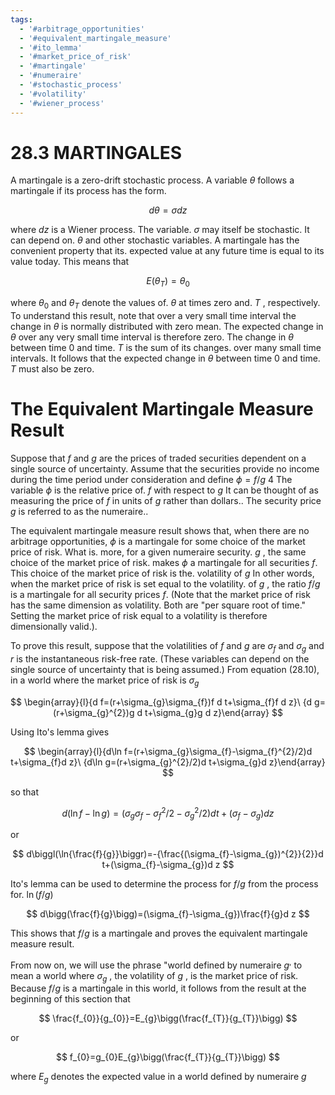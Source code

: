 ```yaml
---
tags:
  - '#arbitrage_opportunities'
  - '#equivalent_martingale_measure'
  - '#ito_lemma'
  - '#market_price_of_risk'
  - '#martingale'
  - '#numeraire'
  - '#stochastic_process'
  - '#volatility'
  - '#wiener_process'
---
```

# 28.3 MARTINGALES  

A martingale is a zero-drift stochastic process. A variable $\theta$ follows a martingale if its process has the form.  

$$
d\theta=\sigma d z
$$  

where $d z$ is a Wiener process. The variable. $\sigma$ may itself be stochastic. It can depend on. $\theta$ and other stochastic variables. A martingale has the convenient property that its. expected value at any future time is equal to its value today. This means that  

$$
E(\theta_{T})=\theta_{0}
$$  

where $\theta_{0}$ and $\theta_{T}$ denote the values of. $\theta$ at times zero and. $T$ , respectively. To understand this result, note that over a very small time interval the change in $\theta$ is normally distributed with zero mean. The expected change in $\theta$ over any very small time interval is therefore zero. The change in $\theta$ between time 0 and time. $T$ is the sum of its changes. over many small time intervals. It follows that the expected change in $\theta$ between time 0 and time. $T$ must also be zero.  

# The Equivalent Martingale Measure Result  

Suppose that $f$ and $g$ are the prices of traded securities dependent on a single source of uncertainty. Assume that the securities provide no income during the time period under consideration and define $\phi=f/g$ 4 The variable $\phi$ is the relative price of. $f$ with respect to $g$ It can be thought of as measuring the price of $f$ in units of $g$ rather than dollars.. The security price $g$ is referred to as the numeraire..  

The equivalent martingale measure result shows that, when there are no arbitrage opportunities, $\phi$ is a martingale for some choice of the market price of risk. What is. more, for a given numeraire security. $g$ , the same choice of the market price of risk. makes $\phi$ a martingale for all securities $f.$ This choice of the market price of risk is the. volatility of $g$ In other words, when the market price of risk is set equal to the volatility. of $g$ , the ratio $f/g$ is a martingale for all security prices $f.$ (Note that the market price of risk has the same dimension as volatility. Both are "per square root of time." Setting the market price of risk equal to a volatility is therefore dimensionally valid.).  

To prove this result, suppose that the volatilities of $f$ and $g$ are $\sigma_{f}$ and $\sigma_{g}$ and $r$ is the instantaneous risk-free rate. (These variables can depend on the single source of uncertainty that is being assumed.) From equation (28.10), in a world where the market price of risk is $\sigma_{g}$  

$$
\begin{array}{l}{d f=(r+\sigma_{g}\sigma_{f})f d t+\sigma_{f}f d z}\ {d g=(r+\sigma_{g}^{2})g d t+\sigma_{g}g d z}\end{array}
$$  

Using Ito's lemma gives  

$$
\begin{array}{l}{d\ln f=(r+\sigma_{g}\sigma_{f}-\sigma_{f}^{2}/2)d t+\sigma_{f}d z}\ {d\ln g=(r+\sigma_{g}^{2}/2)d t+\sigma_{g}d z}\end{array}
$$  

so that  

$$
d(\ln f-\ln g)=(\sigma_{g}\sigma_{f}-\sigma_{f}^{2}/2-\sigma_{g}^{2}/2)d t+(\sigma_{f}-\sigma_{g})d z
$$  

or  

$$
d\biggl(\ln{\frac{f}{g}}\biggr)=-{\frac{(\sigma_{f}-\sigma_{g})^{2}}{2}}d t+(\sigma_{f}-\sigma_{g})d z
$$  

Ito's lemma can be used to determine the process for $f/g$ from the process for. $\ln(f/g)$  

$$
d\bigg(\frac{f}{g}\bigg)=(\sigma_{f}-\sigma_{g})\frac{f}{g}d z
$$  

This shows that $f/g$ is a martingale and proves the equivalent martingale measure result.  

From now on, we will use the phrase "world defined by numeraire $g^{,}$ to mean a world where $\sigma_{g}$ , the volatility of $g$ , is the market price of risk. Because $f/g$ is a martingale in this world, it follows from the result at the beginning of this section that  

$$
\frac{f_{0}}{g_{0}}=E_{g}\bigg(\frac{f_{T}}{g_{T}}\bigg)
$$  

or  

$$
f_{0}=g_{0}E_{g}\bigg(\frac{f_{T}}{g_{T}}\bigg)
$$  

where $E_{g}$ denotes the expected value in a world defined by numeraire $g$  
